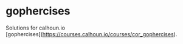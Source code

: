 # gophercises

Solutions for calhoun.io [gophercises[(https://courses.calhoun.io/courses/cor_gophercises).
